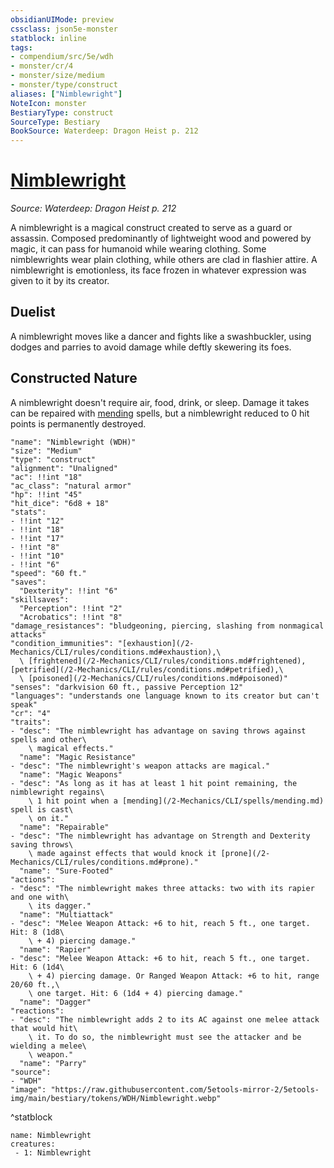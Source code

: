 ```yaml
---
obsidianUIMode: preview
cssclass: json5e-monster
statblock: inline
tags:
- compendium/src/5e/wdh
- monster/cr/4
- monster/size/medium
- monster/type/construct
aliases: ["Nimblewright"]
NoteIcon: monster
BestiaryType: construct
SourceType: Bestiary
BookSource: Waterdeep: Dragon Heist p. 212
---
```

# [Nimblewright](2-Mechanics\CLI\bestiary\construct/nimblewright-wdh.md)
*Source: Waterdeep: Dragon Heist p. 212*  

A nimblewright is a magical construct created to serve as a guard or assassin. Composed predominantly of lightweight wood and powered by magic, it can pass for humanoid while wearing clothing. Some nimblewrights wear plain clothing, while others are clad in flashier attire. A nimblewright is emotionless, its face frozen in whatever expression was given to it by its creator.

## Duelist

A nimblewright moves like a dancer and fights like a swashbuckler, using dodges and parries to avoid damage while deftly skewering its foes.

## Constructed Nature

A nimblewright doesn't require air, food, drink, or sleep. Damage it takes can be repaired with [mending](/2-Mechanics/CLI/spells/mending.md) spells, but a nimblewright reduced to 0 hit points is permanently destroyed.

```statblock
"name": "Nimblewright (WDH)"
"size": "Medium"
"type": "construct"
"alignment": "Unaligned"
"ac": !!int "18"
"ac_class": "natural armor"
"hp": !!int "45"
"hit_dice": "6d8 + 18"
"stats":
- !!int "12"
- !!int "18"
- !!int "17"
- !!int "8"
- !!int "10"
- !!int "6"
"speed": "60 ft."
"saves":
  "Dexterity": !!int "6"
"skillsaves":
  "Perception": !!int "2"
  "Acrobatics": !!int "8"
"damage_resistances": "bludgeoning, piercing, slashing from nonmagical attacks"
"condition_immunities": "[exhaustion](/2-Mechanics/CLI/rules/conditions.md#exhaustion),\
  \ [frightened](/2-Mechanics/CLI/rules/conditions.md#frightened), [petrified](/2-Mechanics/CLI/rules/conditions.md#petrified),\
  \ [poisoned](/2-Mechanics/CLI/rules/conditions.md#poisoned)"
"senses": "darkvision 60 ft., passive Perception 12"
"languages": "understands one language known to its creator but can't speak"
"cr": "4"
"traits":
- "desc": "The nimblewright has advantage on saving throws against spells and other\
    \ magical effects."
  "name": "Magic Resistance"
- "desc": "The nimblewright's weapon attacks are magical."
  "name": "Magic Weapons"
- "desc": "As long as it has at least 1 hit point remaining, the nimblewright regains\
    \ 1 hit point when a [mending](/2-Mechanics/CLI/spells/mending.md) spell is cast\
    \ on it."
  "name": "Repairable"
- "desc": "The nimblewright has advantage on Strength and Dexterity saving throws\
    \ made against effects that would knock it [prone](/2-Mechanics/CLI/rules/conditions.md#prone)."
  "name": "Sure-Footed"
"actions":
- "desc": "The nimblewright makes three attacks: two with its rapier and one with\
    \ its dagger."
  "name": "Multiattack"
- "desc": "Melee Weapon Attack: +6 to hit, reach 5 ft., one target. Hit: 8 (1d8\
    \ + 4) piercing damage."
  "name": "Rapier"
- "desc": "Melee Weapon Attack: +6 to hit, reach 5 ft., one target. Hit: 6 (1d4\
    \ + 4) piercing damage. Or Ranged Weapon Attack: +6 to hit, range 20/60 ft.,\
    \ one target. Hit: 6 (1d4 + 4) piercing damage."
  "name": "Dagger"
"reactions":
- "desc": "The nimblewright adds 2 to its AC against one melee attack that would hit\
    \ it. To do so, the nimblewright must see the attacker and be wielding a melee\
    \ weapon."
  "name": "Parry"
"source":
- "WDH"
"image": "https://raw.githubusercontent.com/5etools-mirror-2/5etools-img/main/bestiary/tokens/WDH/Nimblewright.webp"
```
^statblock

```encounter-table
name: Nimblewright
creatures:
 - 1: Nimblewright
```